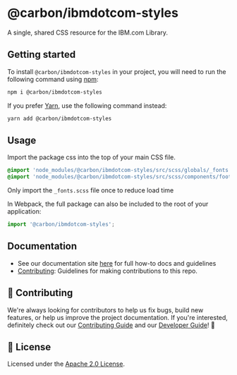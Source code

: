 # @carbon/ibmdotcom-styles

A single, shared CSS resource for the IBM.com Library.

## Getting started

To install `@carbon/ibmdotcom-styles` in your project, you will need to run the
following command using [npm](https://www.npmjs.com/):

```bash
npm i @carbon/ibmdotcom-styles
```

If you prefer [Yarn](https://yarnpkg.com/en/), use the following command
instead:

```bash
yarn add @carbon/ibmdotcom-styles
```

## Usage

Import the package css into the top of your main CSS file.

```css
@import 'node_modules/@carbon/ibmdotcom-styles/src/scss/globals/_fonts.scss';
@import 'node_modules/@carbon/ibmdotcom-styles/src/scss/components/footer/footer';
```

Only import the `_fonts.scss` file once to reduce load time

In Webpack, the full package can also be included to the root of your
application:

```javascript
import '@carbon/ibmdotcom-styles';
```

## Documentation

- See our documentation site [here](https://carbonforibm-website.mybluemix.net)
  for full how-to docs and guidelines
- [Contributing](https://github.com/carbon-design-system/ibm-dotcom-library/blob/master/.github/CONTRIBUTING.md):
  Guidelines for making contributions to this repo.

## 🙌 Contributing

We're always looking for contributors to help us fix bugs, build new features,
or help us improve the project documentation. If you're interested, definitely
check out our
[Contributing Guide](https://github.com/carbon-design-system/ibm-dotcom-library/blob/master/.github/CONTRIBUTING.md)
and our
[Developer Guide](https://github.com/carbon-design-system/ibm-dotcom-library/blob/master/docs/developing.md)!
👀

## 📝 License

Licensed under the
[Apache 2.0 License](https://github.com/carbon-design-system/ibm-dotcom-library/blob/master/LICENSE).
